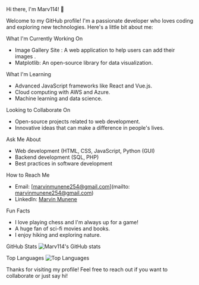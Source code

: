 Hi there, I'm Marv114! 👋

Welcome to my GitHub profile! I'm a passionate developer who loves coding and exploring new technologies. Here's a little bit about me:

 What I'm Currently Working On
- Image Gallery Site : A web application to help users can add their images .
- Matplotlib: An open-source library for data visualization.

 What I'm Learning
- Advanced JavaScript frameworks like React and Vue.js.
- Cloud computing with AWS and Azure.
- Machine learning and data science.

Looking to Collaborate On
- Open-source projects related to web development.
- Innovative ideas that can make a difference in people's lives.

Ask Me About
- Web development (HTML, CSS, JavaScript, Python (GUI)
- Backend development (SQL, PHP)
- Best practices in software development

 How to Reach Me
- Email: [marvinmunene254@gmail.com](mailto: marvinmunene254@gmail.com)
- LinkedIn: [Marvin Munene](https://www.linkedin.com/in/marvin-munene)

 Fun Facts
- I love playing chess and I'm always up for a game!
- A huge fan of sci-fi movies and books.
- I enjoy hiking and exploring nature.

GitHub Stats
![Marv114's GitHub stats](https://github-readme-stats.vercel.app/api?username=Marv114&show_icons=true&theme=radical)

 Top Languages
![Top Languages](https://github-readme-stats.vercel.app/api/top-langs/?username=Marv114&layout=compact&theme=radical)

Thanks for visiting my profile! Feel free to reach out if you want to collaborate or just say hi! 
